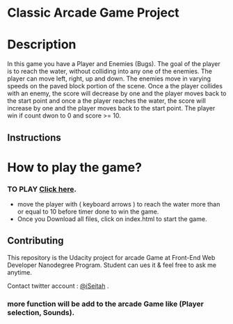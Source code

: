 # Classic Arcade Game Project

# Description

In this game you have a Player and Enemies (Bugs). The goal of the player is to reach the water, without colliding into any one of the enemies. The player can move left, right, up and down. The enemies move in varying speeds on the paved block portion of the scene. Once a the player collides with an enemy, the score will decrease by one and the player moves back to the start point and once a the player reaches the water, the score will increase by one and the player moves back to the start point. The player win if count dwon to 0 and score >= 10.

## Instructions

# How to play the game?
### TO PLAY [Click here](https://iseitah.github.io/memory-game/).

- move the player with ( keyboard arrows ) to reach the water more than or equal to 10 before timer done to win the game.
- Once you Download all files, click on index.html to start the game.

## Contributing

This repository is the Udacity project for arcade Game at Front-End Web Developer Nanodegree Program.
Student can ues it & feel free to ask me anytime. 

Contact twitter account : [@iSeitah](https://twitter.com/iSeitah) .

### more function will be add to the arcade Game like (Player selection, Sounds). 
